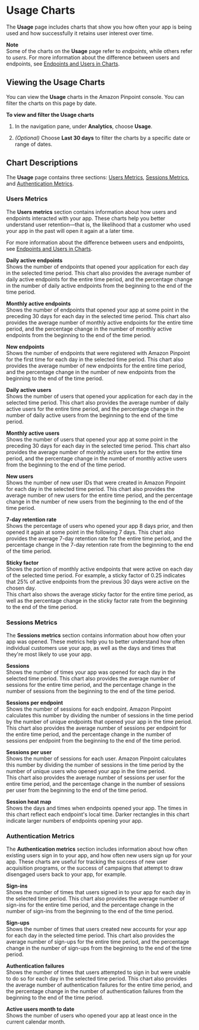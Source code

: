# Usage Charts<a name="analytics-usage"></a>

The **Usage** page includes charts that show you how often your app is being used and how successfully it retains user interest over time\.

**Note**  
Some of the charts on the **Usage** page refer to *endpoints*, while others refer to *users*\. For more information about the difference between users and endpoints, see [Endpoints and Users in Charts](analytics-charts.md#analytics-endpoints-users)\.

## Viewing the Usage Charts<a name="analytics-usage-view"></a>

You can view the **Usage** charts in the Amazon Pinpoint console\. You can filter the charts on this page by date\.

**To view and filter the Usage charts**

1. In the navigation pane, under **Analytics**, choose **Usage**\.

1. *\(Optional\)* Choose **Last 30 days** to filter the charts by a specific date or range of dates\.

## Chart Descriptions<a name="analytics-usage-description"></a>

The **Usage** page contains three sections: [Users Metrics](#analytics-usage-description-users), [Sessions Metrics](#analytics-usage-description-sessions), and [Authentication Metrics](#analytics-usage-description-authentication)\.

### Users Metrics<a name="analytics-usage-description-users"></a>

The **Users metrics** section contains information about how users and endpoints interacted with your app\. These charts help you better understand user retention—that is, the likelihood that a customer who used your app in the past will open it again at a later time\.

For more information about the difference between users and endpoints, see [Endpoints and Users in Charts](analytics-charts.md#analytics-endpoints-users)\.

**Daily active endpoints**  
Shows the number of endpoints that opened your application for each day in the selected time period\. This chart also provides the average number of daily active endpoints for the entire time period, and the percentage change in the number of daily active endpoints from the beginning to the end of the time period\. 

**Monthly active endpoints**  
Shows the number of endpoints that opened your app at some point in the preceding 30 days for each day in the selected time period\. This chart also provides the average number of monthly active endpoints for the entire time period, and the percentage change in the number of monthly active endpoints from the beginning to the end of the time period\.

**New endpoints**  
Shows the number of endpoints that were registered with Amazon Pinpoint for the first time for each day in the selected time period\. This chart also provides the average number of new endpoints for the entire time period, and the percentage change in the number of new endpoints from the beginning to the end of the time period\.

**Daily active users**  
Shows the number of users that opened your application for each day in the selected time period\. This chart also provides the average number of daily active users for the entire time period, and the percentage change in the number of daily active users from the beginning to the end of the time period\.

**Monthly active users**  
Shows the number of users that opened your app at some point in the preceding 30 days for each day in the selected time period\. This chart also provides the average number of monthly active users for the entire time period, and the percentage change in the number of monthly active users from the beginning to the end of the time period\.

**New users**  
Shows the number of new user IDs that were created in Amazon Pinpoint for each day in the selected time period\. This chart also provides the average number of new users for the entire time period, and the percentage change in the number of new users from the beginning to the end of the time period\.

**7\-day retention rate**  
Shows the percentage of users who opened your app 8 days prior, and then opened it again at some point in the following 7 days\. This chart also provides the average 7\-day retention rate for the entire time period, and the percentage change in the 7\-day retention rate from the beginning to the end of the time period\.

**Sticky factor**  
Shows the portion of monthly active endpoints that were active on each day of the selected time period\. For example, a sticky factor of 0\.25 indicates that 25% of active endpoints from the previous 30 days were active on the chosen day\.  
This chart also shows the average sticky factor for the entire time period, as well as the percentage change in the sticky factor rate from the beginning to the end of the time period\.

### Sessions Metrics<a name="analytics-usage-description-sessions"></a>

The **Sessions metrics** section contains information about how often your app was opened\. These metrics help you to better understand how often individual customers use your app, as well as the days and times that they're most likely to use your app\.

**Sessions**  
Shows the number of times your app was opened for each day in the selected time period\. This chart also provides the average number of sessions for the entire time period, and the percentage change in the number of sessions from the beginning to the end of the time period\.

**Sessions per endpoint**  
Shows the number of sessions for each endpoint\. Amazon Pinpoint calculates this number by dividing the number of sessions in the time period by the number of unique endpoints that opened your app in the time period\.   
This chart also provides the average number of sessions per endpoint for the entire time period, and the percentage change in the number of sessions per endpoint from the beginning to the end of the time period\.

**Sessions per user**  
Shows the number of sessions for each user\. Amazon Pinpoint calculates this number by dividing the number of sessions in the time period by the number of unique users who opened your app in the time period\.   
This chart also provides the average number of sessions per user for the entire time period, and the percentage change in the number of sessions per user from the beginning to the end of the time period\.

**Session heat map**  
Shows the days and times when endpoints opened your app\. The times in this chart reflect each endpoint's local time\. Darker rectangles in this chart indicate larger numbers of endpoints opening your app\.

### Authentication Metrics<a name="analytics-usage-description-authentication"></a>

The **Authentication metrics** section includes information about how often existing users sign in to your app, and how often new users sign up for your app\. These charts are useful for tracking the success of new user acquisition programs, or the success of campaigns that attempt to draw disengaged users back to your app, for example\.

**Sign\-ins**  
Shows the number of times that users signed in to your app for each day in the selected time period\. This chart also provides the average number of sign\-ins for the entire time period, and the percentage change in the number of sign\-ins from the beginning to the end of the time period\. 

**Sign\-ups**  
Shows the number of times that users created new accounts for your app for each day in the selected time period\. This chart also provides the average number of sign\-ups for the entire time period, and the percentage change in the number of sign\-ups from the beginning to the end of the time period\. 

**Authentication failures**  
Shows the number of times that users attempted to sign in but were unable to do so for each day in the selected time period\. This chart also provides the average number of authentication failures for the entire time period, and the percentage change in the number of authentication failures from the beginning to the end of the time period\.

**Active users month to date**  
Shows the number of users who opened your app at least once in the current calendar month\.